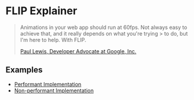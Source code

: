 # FLIP Explainer

> Animations in your web app should run at 60fps. Not always easy to achieve that, and it really depends on what you're trying > to do, but I'm here to help. With FLIP.
>
> [Paul Lewis, Developer Advocate at Google, Inc.](https://aerotwist.com/blog/flip-your-animations/)

## Examples
* [Performant Implementation](https://arkmuntasser.github.io/flip-explainer/good-example/)
* [Non-performant Implementation](https://arkmuntasser.github.io/flip-explainer/bad-example/)
